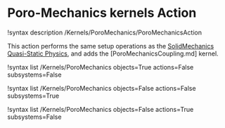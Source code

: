 # Poro-Mechanics kernels Action

!syntax description /Kernels/PoroMechanics/PoroMechanicsAction

This action performs the same setup operations as the [SolidMechanics Quasi-Static Physics](QuasiStaticSolidMechanicsPhysics.md), and adds the [PoroMechanicsCoupling.md] kernel.

!syntax list /Kernels/PoroMechanics objects=True actions=False subsystems=False

!syntax list /Kernels/PoroMechanics objects=False actions=False subsystems=True

!syntax list /Kernels/PoroMechanics objects=False actions=True subsystems=False